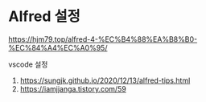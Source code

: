 # Alfred 설정

https://hjm79.top/alfred-4-%EC%B4%88%EA%B8%B0-%EC%84%A4%EC%A0%95/

vscode 설정

1. https://sungjk.github.io/2020/12/13/alfred-tips.html
2. https://iamjjanga.tistory.com/59
